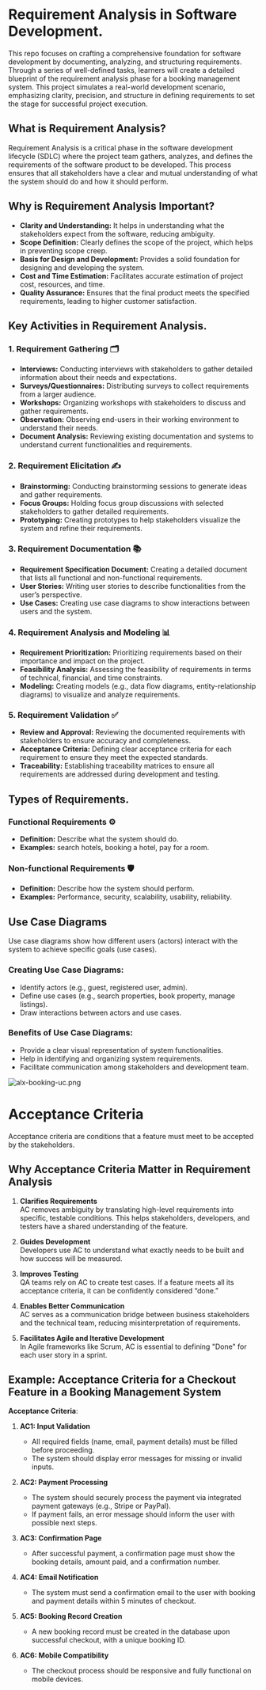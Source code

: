 # Requirement Analysis in Software Development.
This repo focuses on crafting a comprehensive foundation for software development by documenting, analyzing, and structuring requirements. Through a series of well-defined tasks, learners will create a detailed blueprint of the requirement analysis phase for a booking management system. This project simulates a real-world development scenario, emphasizing clarity, precision, and structure in defining requirements to set the stage for successful project execution.

## What is Requirement Analysis?
Requirement Analysis is a critical phase in the software development lifecycle (SDLC) where the project team gathers, analyzes, and defines the requirements of the software product to be developed. This process ensures that all stakeholders have a clear and mutual understanding of what the system should do and how it should perform.

## Why is Requirement Analysis Important?

- **Clarity and Understanding:** It helps in understanding what the stakeholders expect from the software, reducing ambiguity.
- **Scope Definition:** Clearly defines the scope of the project, which helps in preventing scope creep.
- **Basis for Design and Development:** Provides a solid foundation for designing and developing the system.
- **Cost and Time Estimation:** Facilitates accurate estimation of project cost, resources, and time.
- **Quality Assurance:** Ensures that the final product meets the specified requirements, leading to higher customer satisfaction.

## Key Activities in Requirement Analysis.

### 1. Requirement Gathering 🗂️
- **Interviews:** Conducting interviews with stakeholders to gather detailed information about their needs and expectations.
- **Surveys/Questionnaires:** Distributing surveys to collect requirements from a larger audience.
- **Workshops:** Organizing workshops with stakeholders to discuss and gather requirements.
- **Observation:** Observing end-users in their working environment to understand their needs.
- **Document Analysis:** Reviewing existing documentation and systems to understand current functionalities and requirements.
### 2. Requirement Elicitation ✍️
- **Brainstorming:** Conducting brainstorming sessions to generate ideas and gather requirements.
- **Focus Groups:** Holding focus group discussions with selected stakeholders to gather detailed requirements.
- **Prototyping:** Creating prototypes to help stakeholders visualize the system and refine their requirements.
### 3. Requirement Documentation 📚
- **Requirement Specification Document:** Creating a detailed document that lists all functional and non-functional requirements.
- **User Stories:** Writing user stories to describe functionalities from the user’s perspective.
- **Use Cases:** Creating use case diagrams to show interactions between users and the system.
### 4. Requirement Analysis and Modeling 📊
- **Requirement Prioritization:** Prioritizing requirements based on their importance and impact on the project.
- **Feasibility Analysis:** Assessing the feasibility of requirements in terms of technical, financial, and time constraints.
- **Modeling:** Creating models (e.g., data flow diagrams, entity-relationship diagrams) to visualize and analyze requirements.
### 5. Requirement Validation ✅
- **Review and Approval:** Reviewing the documented requirements with stakeholders to ensure accuracy and completeness.
- **Acceptance Criteria:** Defining clear acceptance criteria for each requirement to ensure they meet the expected standards.
- **Traceability:** Establishing traceability matrices to ensure all requirements are addressed during development and testing.

## Types of Requirements.
### Functional Requirements ⚙️
- **Definition:** Describe what the system should do.
- **Examples:** search hotels, booking a hotel, pay for a room.

### Non-functional Requirements 🛡️
- **Definition:** Describe how the system should perform.
- **Examples:** Performance, security, scalability, usability, reliability.

## Use Case Diagrams

Use case diagrams show how different users (actors) interact with the system to achieve specific goals (use cases).

### Creating Use Case Diagrams:

- Identify actors (e.g., guest, registered user, admin).
- Define use cases (e.g., search properties, book property, manage listings).
- Draw interactions between actors and use cases.

### Benefits of Use Case Diagrams:

- Provide a clear visual representation of system functionalities.
- Help in identifying and organizing system requirements.
- Facilitate communication among stakeholders and development team.

![alx-booking-uc.png](alx-booking-uc.png)

# Acceptance Criteria
Acceptance criteria are conditions that a feature must meet to be accepted by the stakeholders.

## Why Acceptance Criteria Matter in Requirement Analysis

1. **Clarifies Requirements**  
   AC removes ambiguity by translating high-level requirements into specific, testable conditions. This helps stakeholders, developers, and testers have a shared understanding of the feature.

2. **Guides Development**  
   Developers use AC to understand what exactly needs to be built and how success will be measured.

3. **Improves Testing**  
   QA teams rely on AC to create test cases. If a feature meets all its acceptance criteria, it can be confidently considered “done.”

4. **Enables Better Communication**  
   AC serves as a communication bridge between business stakeholders and the technical team, reducing misinterpretation of requirements.

5. **Facilitates Agile and Iterative Development**  
   In Agile frameworks like Scrum, AC is essential to defining "Done" for each user story in a sprint.

## Example: Acceptance Criteria for a Checkout Feature in a Booking Management System

**Acceptance Criteria**:

1. **AC1: Input Validation**  
   - All required fields (name, email, payment details) must be filled before proceeding.
   - The system should display error messages for missing or invalid inputs.

2. **AC2: Payment Processing**  
   - The system should securely process the payment via integrated payment gateways (e.g., Stripe or PayPal).
   - If payment fails, an error message should inform the user with possible next steps.

3. **AC3: Confirmation Page**  
   - After successful payment, a confirmation page must show the booking details, amount paid, and a confirmation number.

4. **AC4: Email Notification**  
   - The system must send a confirmation email to the user with booking and payment details within 5 minutes of checkout.

5. **AC5: Booking Record Creation**  
   - A new booking record must be created in the database upon successful checkout, with a unique booking ID.

6. **AC6: Mobile Compatibility**  
   - The checkout process should be responsive and fully functional on mobile devices.


